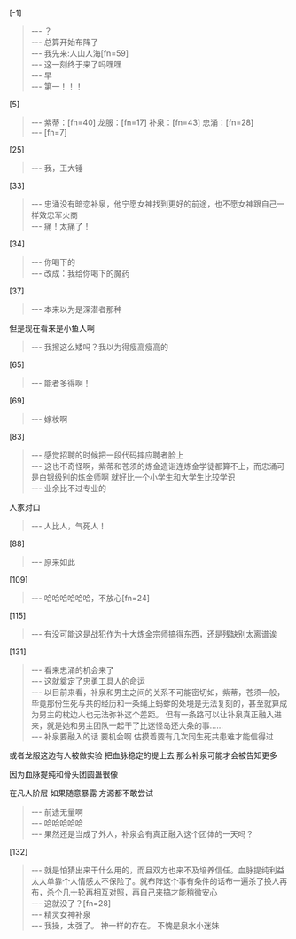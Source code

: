 
[-1] 
>--- ？<br>
>--- 总算开始布阵了<br>
>--- 我先来:人山人海[fn=59]<br>
>--- 这一刻终于来了吗嘿嘿<br>
>--- 早<br>
>--- 第一！！！<br>

[5] 
>--- 紫蒂：[fn=40]
龙服：[fn=17]
补泉：[fn=43]
忠涌：[fn=28]<br>
>--- [fn=7]<br>

[25] 
>--- 我，王大锤<br>

[33] 
>--- 忠涌没有暗恋补泉，他宁愿女神找到更好的前途，也不愿女神跟自己一样效忠军火商<br>
>--- 痛！太痛了！<br>

[34] 
>--- 你喝下的<br>
>--- 改成：我给你喝下的魔药<br>

[37] 
>--- 本来以为是深潜者那种

但是现在看来是小鱼人啊<br>
>--- 我擦这么矮吗？我以为得瘦高瘦高的<br>

[65] 
>--- 能者多得啊！<br>

[69] 
>--- 嫁妆啊<br>

[83] 
>--- 感觉招聘的时候把一段代码摔应聘者脸上<br>
>--- 这也不奇怪啊，紫蒂和苍须的炼金造诣连炼金学徒都算不上，而忠涌可是白银级别的炼金师啊
就好比一个小学生和大学生比较学识<br>
>--- 业余比不过专业的

人家对口<br>
>--- 人比人，气死人！<br>

[88] 
>--- 原来如此<br>

[109] 
>--- 哈哈哈哈哈哈，不放心[fn=24]<br>

[115] 
>--- 有没可能这是战犯作为十大炼金宗师搞得东西，还是残缺别太离谱诶<br>

[131] 
>--- 看来忠涌的机会来了<br>
>--- 这就奠定了忠勇工具人的命运<br>
>--- 以目前来看，补泉和男主之间的关系不可能密切如，紫蒂，苍须一般，毕竟那份生死与共的经历和一条绳上蚂蚱的处境是无法复刻的，甚至就算成为男主的枕边人也无法弥补这个差距。
但有一条路可以让补泉真正融入进来，就是她和男主团队一起干了比迷怪岛还大条的事……<br>
>--- 补泉要融入的话
要机会啊
估摸着要有几次同生死共患难才能信得过

或者龙服这边有人被做实验
把血脉稳定的提上去
那么补泉可能才会被告知更多

因为血脉提纯和骨头团圆蛊很像

在凡人阶层    如果随意暴露
方源都不敢尝试<br>
>--- 前途无量啊<br>
>--- 哈哈哈哈哈<br>
>--- 果然还是当成了外人，补泉会有真正融入这个团体的一天吗？<br>

[132] 
>--- 就是怕猜出来干什么用的，而且双方也来不及培养信任。血脉提纯利益太大单靠个人情感太不保险了。就布阵这个事有条件的话布一遍杀了换人再布，杀个几十轮再相互对照，再自己来搞才能稍微安心<br>
>--- 这就没了？[fn=28]<br>
>--- 精灵女神补泉<br>
>--- 我操，太强了。
神一样的存在。
不愧是泉水小迷妹<br>
